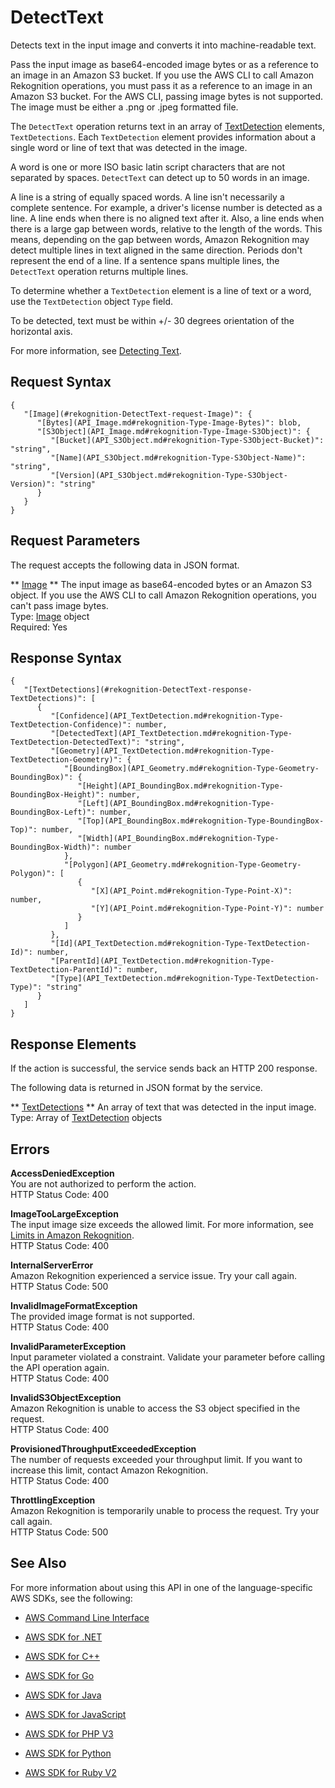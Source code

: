 # DetectText<a name="API_DetectText"></a>

Detects text in the input image and converts it into machine\-readable text\.

Pass the input image as base64\-encoded image bytes or as a reference to an image in an Amazon S3 bucket\. If you use the AWS CLI to call Amazon Rekognition operations, you must pass it as a reference to an image in an Amazon S3 bucket\. For the AWS CLI, passing image bytes is not supported\. The image must be either a \.png or \.jpeg formatted file\. 

The `DetectText` operation returns text in an array of [TextDetection](API_TextDetection.md) elements, `TextDetections`\. Each `TextDetection` element provides information about a single word or line of text that was detected in the image\. 

A word is one or more ISO basic latin script characters that are not separated by spaces\. `DetectText` can detect up to 50 words in an image\.

A line is a string of equally spaced words\. A line isn't necessarily a complete sentence\. For example, a driver's license number is detected as a line\. A line ends when there is no aligned text after it\. Also, a line ends when there is a large gap between words, relative to the length of the words\. This means, depending on the gap between words, Amazon Rekognition may detect multiple lines in text aligned in the same direction\. Periods don't represent the end of a line\. If a sentence spans multiple lines, the `DetectText` operation returns multiple lines\.

To determine whether a `TextDetection` element is a line of text or a word, use the `TextDetection` object `Type` field\. 

To be detected, text must be within \+/\- 30 degrees orientation of the horizontal axis\.

For more information, see [Detecting Text](text-detection.md)\.

## Request Syntax<a name="API_DetectText_RequestSyntax"></a>

```
{
   "[Image](#rekognition-DetectText-request-Image)": { 
      "[Bytes](API_Image.md#rekognition-Type-Image-Bytes)": blob,
      "[S3Object](API_Image.md#rekognition-Type-Image-S3Object)": { 
         "[Bucket](API_S3Object.md#rekognition-Type-S3Object-Bucket)": "string",
         "[Name](API_S3Object.md#rekognition-Type-S3Object-Name)": "string",
         "[Version](API_S3Object.md#rekognition-Type-S3Object-Version)": "string"
      }
   }
}
```

## Request Parameters<a name="API_DetectText_RequestParameters"></a>

The request accepts the following data in JSON format\.

 ** [Image](#API_DetectText_RequestSyntax) **   <a name="rekognition-DetectText-request-Image"></a>
The input image as base64\-encoded bytes or an Amazon S3 object\. If you use the AWS CLI to call Amazon Rekognition operations, you can't pass image bytes\.   
Type: [Image](API_Image.md) object  
Required: Yes

## Response Syntax<a name="API_DetectText_ResponseSyntax"></a>

```
{
   "[TextDetections](#rekognition-DetectText-response-TextDetections)": [ 
      { 
         "[Confidence](API_TextDetection.md#rekognition-Type-TextDetection-Confidence)": number,
         "[DetectedText](API_TextDetection.md#rekognition-Type-TextDetection-DetectedText)": "string",
         "[Geometry](API_TextDetection.md#rekognition-Type-TextDetection-Geometry)": { 
            "[BoundingBox](API_Geometry.md#rekognition-Type-Geometry-BoundingBox)": { 
               "[Height](API_BoundingBox.md#rekognition-Type-BoundingBox-Height)": number,
               "[Left](API_BoundingBox.md#rekognition-Type-BoundingBox-Left)": number,
               "[Top](API_BoundingBox.md#rekognition-Type-BoundingBox-Top)": number,
               "[Width](API_BoundingBox.md#rekognition-Type-BoundingBox-Width)": number
            },
            "[Polygon](API_Geometry.md#rekognition-Type-Geometry-Polygon)": [ 
               { 
                  "[X](API_Point.md#rekognition-Type-Point-X)": number,
                  "[Y](API_Point.md#rekognition-Type-Point-Y)": number
               }
            ]
         },
         "[Id](API_TextDetection.md#rekognition-Type-TextDetection-Id)": number,
         "[ParentId](API_TextDetection.md#rekognition-Type-TextDetection-ParentId)": number,
         "[Type](API_TextDetection.md#rekognition-Type-TextDetection-Type)": "string"
      }
   ]
}
```

## Response Elements<a name="API_DetectText_ResponseElements"></a>

If the action is successful, the service sends back an HTTP 200 response\.

The following data is returned in JSON format by the service\.

 ** [TextDetections](#API_DetectText_ResponseSyntax) **   <a name="rekognition-DetectText-response-TextDetections"></a>
An array of text that was detected in the input image\.  
Type: Array of [TextDetection](API_TextDetection.md) objects

## Errors<a name="API_DetectText_Errors"></a>

 **AccessDeniedException**   
You are not authorized to perform the action\.  
HTTP Status Code: 400

 **ImageTooLargeException**   
The input image size exceeds the allowed limit\. For more information, see [Limits in Amazon Rekognition](limits.md)\.   
HTTP Status Code: 400

 **InternalServerError**   
Amazon Rekognition experienced a service issue\. Try your call again\.  
HTTP Status Code: 500

 **InvalidImageFormatException**   
The provided image format is not supported\.   
HTTP Status Code: 400

 **InvalidParameterException**   
Input parameter violated a constraint\. Validate your parameter before calling the API operation again\.  
HTTP Status Code: 400

 **InvalidS3ObjectException**   
Amazon Rekognition is unable to access the S3 object specified in the request\.  
HTTP Status Code: 400

 **ProvisionedThroughputExceededException**   
The number of requests exceeded your throughput limit\. If you want to increase this limit, contact Amazon Rekognition\.  
HTTP Status Code: 400

 **ThrottlingException**   
Amazon Rekognition is temporarily unable to process the request\. Try your call again\.  
HTTP Status Code: 500

## See Also<a name="API_DetectText_SeeAlso"></a>

For more information about using this API in one of the language\-specific AWS SDKs, see the following:

+  [AWS Command Line Interface](http://docs.aws.amazon.com/goto/aws-cli/rekognition-2016-06-27/DetectText) 

+  [AWS SDK for \.NET](http://docs.aws.amazon.com/goto/DotNetSDKV3/rekognition-2016-06-27/DetectText) 

+  [AWS SDK for C\+\+](http://docs.aws.amazon.com/goto/SdkForCpp/rekognition-2016-06-27/DetectText) 

+  [AWS SDK for Go](http://docs.aws.amazon.com/goto/SdkForGoV1/rekognition-2016-06-27/DetectText) 

+  [AWS SDK for Java](http://docs.aws.amazon.com/goto/SdkForJava/rekognition-2016-06-27/DetectText) 

+  [AWS SDK for JavaScript](http://docs.aws.amazon.com/goto/AWSJavaScriptSDK/rekognition-2016-06-27/DetectText) 

+  [AWS SDK for PHP V3](http://docs.aws.amazon.com/goto/SdkForPHPV3/rekognition-2016-06-27/DetectText) 

+  [AWS SDK for Python](http://docs.aws.amazon.com/goto/boto3/rekognition-2016-06-27/DetectText) 

+  [AWS SDK for Ruby V2](http://docs.aws.amazon.com/goto/SdkForRubyV2/rekognition-2016-06-27/DetectText) 